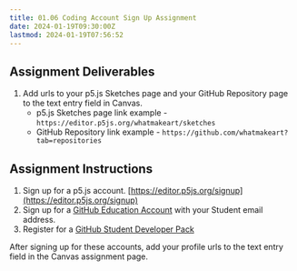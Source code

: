 ```yaml
---
title: 01.06 Coding Account Sign Up Assignment
date: 2024-01-19T09:30:00Z
lastmod: 2024-01-19T07:56:52
---
```


## Assignment Deliverables

1. Add urls to your p5.js Sketches page and your GitHub Repository page to the text entry field in Canvas.
   - p5.js Sketches page link example - `https://editor.p5js.org/whatmakeart/sketches`
   - GitHub Repository link example - `https://github.com/whatmakeart?tab=repositories`

## Assignment Instructions

1. Sign up for a p5.js account. [https://editor.p5js.org/signup](https://editor.p5js.org/signup)
2. Sign up for a [GitHub Education Account](https://education.github.com/) with your Student email address.
3. Register for a [GitHub Student Developer Pack](https://education.github.com/pack)

After signing up for these accounts, add your profile urls to the text entry field in the Canvas assignment page.
